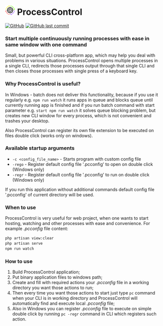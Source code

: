 # <img src=".files/logo.png" width="32px" /> ProcessControl 
[![GitHub](https://img.shields.io/github/license/Paklausk/ProcessControl?style=for-the-badge)](https://github.com/Paklausk/ProcessControl/blob/master/LICENSE)
[![GitHub last commit](https://img.shields.io/github/last-commit/Paklausk/ProcessControl.svg?style=for-the-badge)]()

### Start multiple continuously running processes with ease in same window with one command

Small, but powerful CLI cross-platform app, which may help you deal with problems in various situations. ProcessControl opens multiple processes in a single CLI, redirects those processes output through that single CLI and then closes those processes with single press of a keyboard key. 

### Why ProcessControl is useful?

In Windows - batch does not deliver this functionality, because if you use it regularly e.g. `npm run watch` it runs apps in queue and blocks queue until currently running app is finished and if you run batch command with start parameter e.g. `start npm run watch` it solves queue blocking problem, but creates new CLI window for every process, which is not convenient and trashes your desktop.

Also ProcessControl can register its own file extension to be executed on files double click (works only on windows).

### Available startup arguments

* `-c <config_file_name>` - Starts program with custom config file
* `-rego` - Register default config file '.pcconfig' to open on double click (Windows only)
* `-regr` - Register default config file '.pcconfig' to run on double click (Windows only)

If you run this application without additional commands default config file '.pcconfig' of current directory will be used.

### When to use

ProcessControl is very useful for web project, when one wants to start hosting, watching and other processes with ease and convenience. For example _.pcconfig_ file content:
```bash
php artisan view:clear
php artisan serve
npm run watch
```

### How to use

1. Build ProcessControl application;
2. Put binary application files to windows path;
3. Create and fill with required actions your _.pcconfig_ file in a working directory you want those actions to run;
4. Then every time you want those actions to start just type `pc` command when your CLI is in working directory and ProcessControl will automatically find and execute local _.pcconfig_ file;
5. Also in Windows you can register _.pcconfig_ file to execute on simple double click by running `pc -regr` command in CLI which registers such action.
